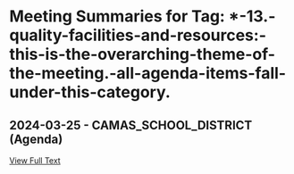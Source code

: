 # Meeting Summaries for Tag: *-**13.-quality-facilities-and-resources:**-this-is-the-overarching-theme-of-the-meeting.-all-agenda-items-fall-under-this-category.

## 2024-03-25 - CAMAS_SCHOOL_DISTRICT (Agenda)



[View Full Text](https://raw.githubusercontent.com/civiclensllc/WashingtonStateSchoolBoardExplorer/refs/heads/main/data/countries/usa/states/wa/counties/clark/school_boards/camas_school_district/2024/2024-03-25-agenda.txt)

